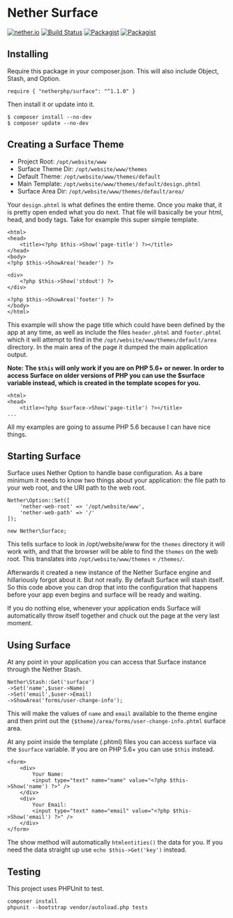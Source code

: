 # Nether Surface

[![nether.io](https://img.shields.io/badge/Nether-Surface-C661D2.svg)](http://github.com/netherphp/surface)
[![Build Status](https://github.com/netherphp/surface/workflows/Unit%20Tests/badge.svg)](https://github.com/netherphp/surface/actions?query=workflow%3A%22Unit+Tests%22)
[![Packagist](https://img.shields.io/Packagist/v/netherphp/surface.svg)](https://packagist.org/packages/netherphp/surface)
[![Packagist](https://img.shields.io/Packagist/dt/netherphp/surface.svg)](https://packagist.org/packages/netherphp/surface)



## Installing

Require this package in your composer.json. This will also include Object, Stash, and Option.

	require { "netherphp/surface": "^1.1.0" }

Then install it or update into it.

	$ composer install --no-dev
	$ composer update --no-dev



## Creating a Surface Theme

* Project Root: `/opt/website/www`
* Surface Theme Dir: `/opt/website/www/themes`
* Default Theme: `/opt/website/www/themes/default`
* Main Template: `/opt/website/www/themes/default/design.phtml`
* Surface Area Dir: `/opt/website/www/themes/default/area/`

Your `design.phtml` is what defines the entire theme. Once you make that, it is
pretty open ended what you do next. That file will basically be your html, head,
and body tags. Take for example this super simple template.

	<html>
	<head>
		<title><?php $this->Show('page-title') ?></title>
	</head>
	<body>
	<?php $this->ShowArea('header') ?>

	<div>
		<?php $this->Show('stdout') ?>
	</div>

	<?php $this->ShowArea('footer') ?>
	</body>
	</html>

This example will show the page title which could have been defined by the
app at any time, as well as include the files `header.phtml` and `footer.phtml`
which it will attempt to find in the `/opt/website/www/themes/default/area`
directory. In the main area of the page it dumped the main application output.

**Note: The `$this` will only work if you are on PHP 5.6+ or newer. In order
to access Surface on older versions of PHP you can use the $surface variable
instead, which is created in the template scopes for you.**

	<html>
	<head>
		<title><?php $surface->Show('page-title') ?></title>
	...

All my examples are going to assume PHP 5.6 because I can have nice things.



## Starting Surface

Surface uses Nether Option to handle base configuration. As a bare minimum it
needs to know two things about your application: the file path to your web
root, and the URI path to the web root.

	Nether\Option::Set([
		'nether-web-root' => '/opt/website/www',
		'nether-web-path' => '/'
	]);

	new Nether\Surface;

This tells surface to look in /opt/website/www for the `themes` directory it
will work with, and that the browser will be able to find the `themes`
on the web root. This translates into `/opt/website/www/themes` = `/themes/`.

Afterwards it created a new instance of the Nether Surface engine and
hillariously forgot about it. But not really. By default Surface will stash
itself. So this code above you can drop that into the configuration that
happens before your app even begins and surface will be ready and waiting.

If you do nothing else, whenever your application ends Surface will
automatically throw itself together and chuck out the page at the very last
moment.



## Using Surface

At any point in your application you can access that Surface instance
through the Nether Stash.

	Nether\Stash::Get('surface')
	->Set('name',$user->Name)
	->Set('email',$user->Email)
	->ShowArea('forms/user-change-info');

This will make the values of `name` and `email` available to the theme engine
and then print out the `{$theme}/area/forms/user-change-info.phtml` surface
area.

At any point inside the template (.phtml) files you can access surface via
the `$surface` variable. If you are on PHP 5.6+ you can use `$this` instead.

	<form>
		<div>
			Your Name:
			<input type="text" name="name" value="<?php $this->Show('name') ?>" />
		</div>
		<div>
			Your Email:
			<input type="text" name="email" value="<?php $this->Show('email') ?>" />
		</div>
	</form>

The show method will automatically `htmlentities()` the data for you. If you
need the data straight up use `echo $this->Get('key')` instead.



## Testing

This project uses PHPUnit to test.

	composer install
	phpunit --bootstrap vendor/autoload.php tests


